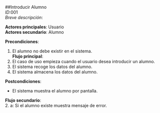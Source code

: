 ##Introducir Alumno  
*ID*:001  
*Breve descripción*:  

  **Actores principales**: Usuario  
**Actores secundario**: Alumno  

  **Precondiciones**:  
  1. El alumno no debe existir en el sistema.  
  **Flujo principal**:  
  1. El caso de uso empieza cuando el usuario desea introducir un alumno.  
  2. El sistema recoge los datos del alumno.  
  3. El sistema almacena los datos del alumno.  


  **Postcondiciones**:  
  * El sistema muestra el alumno por pantalla.  


  **Flujo secundario**:  
  2. a: Si el alumno existe muestra mensaje de error.

